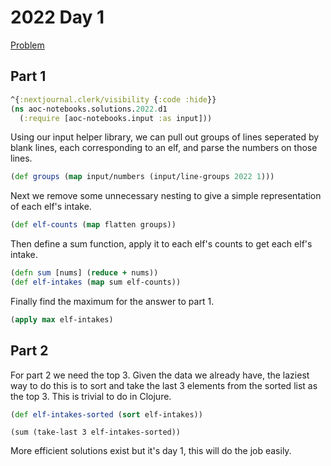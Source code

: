 # 2022 Day 1

[Problem](https://adventofcode.com/2022/day/1)

## Part 1

```clojure
^{:nextjournal.clerk/visibility {:code :hide}}
(ns aoc-notebooks.solutions.2022.d1
  (:require [aoc-notebooks.input :as input]))
```

Using our input helper library, we can pull out groups of lines seperated by blank lines, each corresponding to an elf, and parse the numbers on those lines.

```clojure
(def groups (map input/numbers (input/line-groups 2022 1)))
```

Next we remove some unnecessary nesting to give a simple representation of each elf's intake.

```clojure
(def elf-counts (map flatten groups))
```

Then define a sum function, apply it to each elf's counts to get each elf's intake.

```clojure
(defn sum [nums] (reduce + nums))
(def elf-intakes (map sum elf-counts))
```

Finally find the maximum for the answer to part 1.

```clojure
(apply max elf-intakes)
```

## Part 2

For part 2 we need the top 3. Given the data we already have, the laziest way to do this is to sort and take the last 3 elements from the sorted list as the top 3.
This is trivial to do in Clojure.

```clojure
(def elf-intakes-sorted (sort elf-intakes))
```

```
(sum (take-last 3 elf-intakes-sorted))
```

More efficient solutions exist but it's day 1, this will do the job easily.
